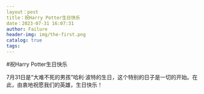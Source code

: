 ```yaml
---
layout：post
title：祝Harry Potter生日快乐
date：2023-07-31 16:07:31
author: Failure
header-img: img/the-first.png
catalog: true
tags:
---
```

#祝Harry Potter生日快乐

7月31日是“大难不死的男孩”哈利·波特的生日，这个特别的日子是一切的开始。在此，由衷地祝愿我们的英雄，生日快乐！
 
